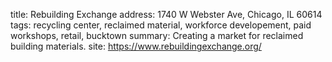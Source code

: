 title: Rebuilding Exchange
address: 1740 W Webster Ave, Chicago, IL 60614
tags: recycling center, reclaimed material, workforce developement, paid workshops, retail, bucktown
summary: Creating a market for reclaimed building materials.
site: https://www.rebuildingexchange.org/
